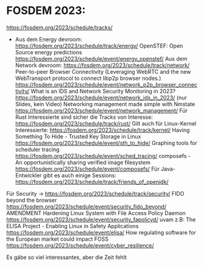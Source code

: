 # FOSDEM 2023: 

https://fosdem.org/2023/schedule/tracks/

* Aus dem Energy devroom:
https://fosdem.org/2023/schedule/track/energy/
OpenSTEF: Open Source energy predictions
https://fosdem.org/2023/schedule/event/energy_openstef/
Aus dem Network devroom:
https://fosdem.org/2023/schedule/track/network/
Peer-to-peer Browser Connectivity (Leveraging WebRTC and the new WebTransport protocol to connect libp2p browser nodes.)
https://fosdem.org/2023/schedule/event/network_p2p_browser_connectivity/
What is an IDS and Network Security Monitoring in 2023?
https://fosdem.org/2023/schedule/event/network_ids_in_2023/    (nur Slides, kein Video)
Networking management made simple with Nmstate
https://fosdem.org/2023/schedule/event/network_management/
Für Rust Interessierte sind sicher die Tracks von Interesse:
https://fosdem.org/2023/schedule/track/rust/
Gilt auch für Linux-Kernel Interessierte:
https://fosdem.org/2023/schedule/track/kernel/
Having Something To Hide - Trusted Key Storage in Linux
https://fosdem.org/2023/schedule/event/sth_to_hide/
Graphing tools for scheduler tracing
https://fosdem.org/2023/schedule/event/sched_tracing/
composefs - An opportunistically sharing verified image filesystem
https://fosdem.org/2023/schedule/event/composefs/
Für Java-Entwickler gibt es auch einige Sessions:
https://fosdem.org/2023/schedule/track/friends_of_openjdk/

Für Security -> https://fosdem.org/2023/schedule/track/security/
FIDO beyond the browser
https://fosdem.org/2023/schedule/event/security_fido_beyond/
AMENDMENT Hardening Linux System with File Access Policy Daemon
https://fosdem.org/2023/schedule/event/security_fapolicyd/
uvam
z.B: The ELISA Project - Enabling Linux in Safety Applications
https://fosdem.org/2023/schedule/event/elisa/
How regulating software for the European market could impact FOSS
https://fosdem.org/2023/schedule/event/cyber_resilience/

Es gäbe so viel interessantes, aber die Zeit fehlt
